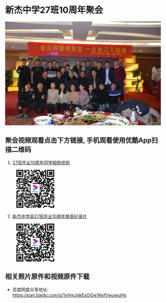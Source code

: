 # 新杰中学27班10周年聚会

![合照](images/合照.JPG)

## 聚会视频观看点击下方链接, 手机观看使用优酷App扫描二维码

1. [27班毕业10周年同学相册视频](https://v.youku.com/v_show/id_XNDE5NjgzMzAwNA==.html)

&emsp; &emsp; ![27班毕业10周年同学相册视频二维码](images/27班毕业10周年同学相册视频优酷观看二维码.png)

2. [新杰中学高27班毕业10周年聚首纪录片](https://v.youku.com/v_show/id_XNDA0OTE5OTYwNA==.html)

&emsp; &emsp; ![新杰中学高27班毕业10周年聚首纪录片二维码](images/新杰中学高27班毕业10周年聚首纪录片二维码.png)


## 相关照片原件和视频原件下载

- 百度网盘分享地址: <https://pan.baidu.com/s/1yHmJgkEsOGw1KefVwuwuHg>


